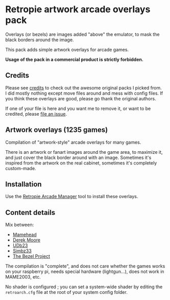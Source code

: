 # Retropie artwork arcade overlays pack

Overlays (or bezels) are images added "above" the emulator, to mask the black borders around the image.

This pack adds simple artwork overlays for arcade games.

**Usage of the pack in a commercial product is strictly forbidden.**

## Credits

Please see [credits](CREDITS.md) to check out the awesome original packs I picked from.  
I did mostly nothing except move files around and mess with config files. If you think these overlays are good, please go thank the original authors.

If one of your file is here and you want me to remove it, or want to be credited, please [file an issue](https://github.com/cosmo0/retropie-arcade-overlays/issues).

## Artwork overlays (1235 games)

Compilation of "artwork-style" arcade overlays for many games.

There is an artwork or fanart images around the game area, to maximize it, and just cover the black border around with an image. Sometimes it's inspired from the artwork on the real cabinet, sometimes it's completely custom-made.

## Installation

Use the [Retropie Arcade Manager](https://github.com/cosmo0/retropie-arcade-manager/) tool to install these overlays.

## Content details

Mix between:

- [Mamehead](https://forums.libretro.com/t/arcade-overlays/4084/284)
- [Derek Moore](https://www.youtube.com/user/oldstarscream)
- [UDb23](https://github.com/UDb23/rpie-ovl)
- [Simbz33](https://github.com/simbz33/retropie-overlay)
- [The Bezel Project](https://github.com/thebezelproject/)

The compilation is "complete", and does not care whether the games works on your raspberry pi, needs special hardware (lightgun...), does not work in MAME2003, etc.

No shader is configured ; you can set a system-wide shader by editing the `retroarch.cfg` file at the root of your system config folder.
